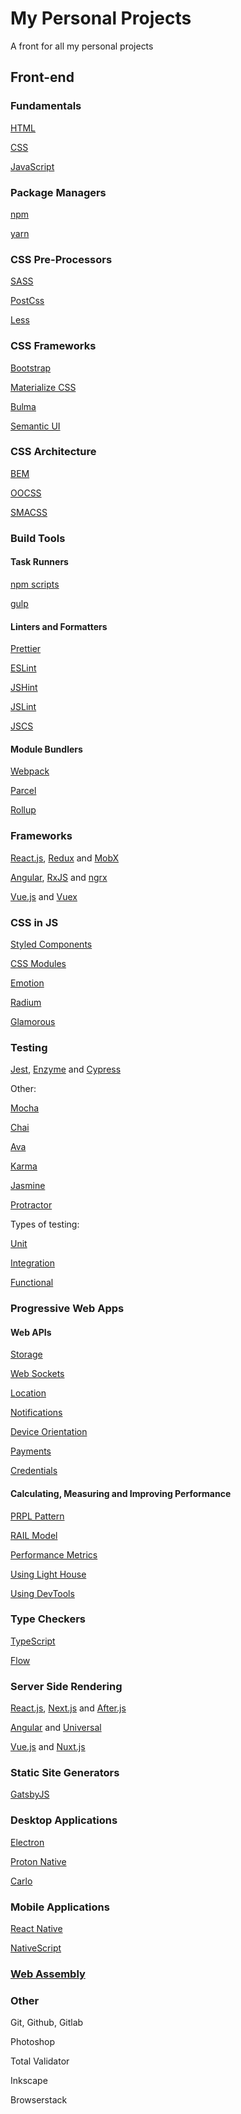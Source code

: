 # My Personal Projects
A front for all my personal projects

## Front-end
### Fundamentals

[HTML](https://github.com/cassas00/fundamentals)

[CSS](https://github.com/cassas00/fundamentals)

[JavaScript](https://github.com/cassas00/fundamentals)

### Package Managers

[npm]()

[yarn]()

### CSS Pre-Processors

[SASS]()

[PostCss]()

[Less]()

### CSS Frameworks

[Bootstrap]()

[Materialize CSS]()

[Bulma]()

[Semantic UI]()

### CSS Architecture

[BEM]()

[OOCSS]()

[SMACSS]()

### Build Tools
#### Task Runners

[npm scripts]()

[gulp]()

#### Linters and Formatters

[Prettier]()

[ESLint]()

[JSHint]()

[JSLint]()

[JSCS]()

#### Module Bundlers

[Webpack]()

[Parcel]()

[Rollup]()

### Frameworks

[React.js](), [Redux]() and [MobX]()

[Angular](), [RxJS]() and [ngrx]()

[Vue.js]() and [Vuex]()

### CSS in JS

[Styled Components]()

[CSS Modules]()

[Emotion]()

[Radium]()

[Glamorous]()

### Testing

[Jest](), [Enzyme]() and [Cypress]()

Other:

[Mocha]()

[Chai]()

[Ava]()

[Karma]()

[Jasmine]()

[Protractor]()

Types of testing:

[Unit]()

[Integration]()

[Functional]()

### Progressive Web Apps

#### Web APIs
[Storage]()

[Web Sockets]()

[Location]()

[Notifications]()

[Device Orientation]()

[Payments]()

[Credentials]()

#### Calculating, Measuring and Improving Performance

[PRPL Pattern]()

[RAIL Model]()

[Performance Metrics]()

[Using Light House]()

[Using DevTools]()

### Type Checkers

[TypeScript]()

[Flow]()

### Server Side Rendering

[React.js](), [Next.js]() and [After.js]()

[Angular]() and [Universal]()

[Vue.js]() and [Nuxt.js]()

### Static Site Generators

[GatsbyJS]()

### Desktop Applications

[Electron]()

[Proton Native]()

[Carlo]()

### Mobile Applications

[React Native]()

[NativeScript]()

### [Web Assembly]()

### Other

Git, Github, Gitlab

Photoshop

Total Validator

Inkscape

Browserstack
